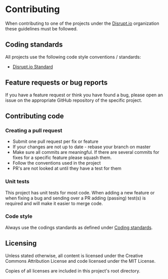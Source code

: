 # Contributing

When contributing to one of the projects under the [Disrupt.io][disruptio] organization these guidelines must be followed.

## Coding standards

All projects use the following code style conventions / standards:

- [Disrupt.io Standard][coding-standard]

## Feature requests or bug reports

If you have a feature request or think you have found a bug, please open an issue on the appropriate GitHub repository of the specific project.

## Contributing code

### Creating a pull request

- Submit one pull request per fix or feature
- If your changes are not up to date - rebase your branch on master
- Make sure all commits are meaningful. If there are several commits for fixes for a specific feature please squash them.
- Follow the conventions used in the project
- PR's are not looked at until they have a test for them

### Unit tests

This project has unit tests for most code. When adding a new feature or when fixing a bug and sending over a PR adding (passing) test(s) is required and will make it easier to merge code.

### Code style

Always use the codings standards as defined under [Coding standards][coding-standard].

## Licensing

Unless stated otherwise, all content is licensed under the Creative Commons Attribution License and code licensed under the MIT License.

Copies of all licenses are included in this project's root directory.

[disruptio]: https://github.com/Disruptio
[coding-standard]: https://github.com/Disruptio/Contributing/blob/master/coding-standard.md
